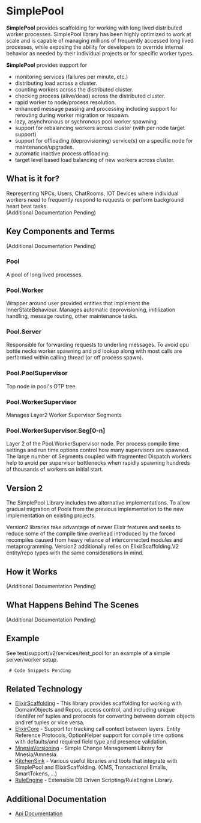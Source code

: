 SimplePool
================

**SimplePool** provides scaffolding for working with long lived distributed worker processes. 
SimplePool library has been highly optimized to work at scale and is capable of managing millions 
of frequently accessed long lived processes, while exposing the ability for developers to override 
internal behavior as needed by their individual projects or for specific worker types.    

**SimplePool** provides support for 
- monitoring services (failures per minute, etc.)
- distributing load across a cluster.
- counting workers across the distributed cluster.
- checking process (alive/dead) across the distributed cluster.
- rapid worker to node/process resolution.
- enhanced message passing and processing including support for rerouting during worker migration or respawn.
- lazy, asynchronous or sychronous pool worker spawning. 
- support for rebalancing workers across cluster (with per node target support)
- support for offloading (deprovisioning) service(s) on a specific node for maintenance/upgrades.
- automatic inactive process offloading. 
- target level based load balancing of new workers across cluster.

What is it for?
----------------------------
Representing NPCs, Users, ChatRooms, IOT Devices where individual workers need to frequently respond to requests or perform background heart beat tasks.  
(Additional Documentation Pending)


Key Components and Terms
----------------------------
(Additional Documentation Pending)

### Pool
A pool of long lived processes.

### Pool.Worker
Wrapper around user provided entities that implement the InnerStateBehaviour. Manages automatic deprovisioning, initilization handling, message routing, other maintenance tasks.

### Pool.Server
Responsible for forwarding requests to underling messages. To avoid cpu bottle necks worker spawning and pid lookup along with most calls
are performed within calling thread (or off process spawn). 

### Pool.PoolSupervisor
Top node in pool's OTP tree.

### Pool.WorkerSupervisor
Manages Layer2 Worker Supervisor Segments 

### Pool.WorkerSupervisor.Seg\[0-n\]
Layer 2 of the Pool.WorkerSupervisor node. Per process compile time settings and run time options control how many supervisors are spawned. 
The large number of Segments coupled with fragmented Dispatch workers help to avoid per supervisor bottlenecks when rapidly spawning hundreds of thousands of workers on initial start.


Version 2 
----------------------------
The SimplePool Library includes two alternative implementations. 
To allow gradual migration of Pools from the previous implementation to the new implementation on existing projects. 

Version2 libraries take advantage of newer Elixir features and seeks to reduce some of the compile time overhead introduced
by the forced recompiles caused from heavy reliance of interconnected modules and metaprogramming. 
Version2 additionally relies on ElixirScaffolding.V2 entity/repo types with the same considerations in mind.  


How it Works
----------------------------
(Additional Documentation Pending)

What Happens Behind The Scenes
----------------------------
(Additional Documentation Pending)


Example
----------------------------
See test/support/v2/services/test_pool for an example of a simple server/worker setup.

```
 # Code Snippets Pending
```


Related Technology
---------------------------
- [ElixirScaffolding](https://github.com/noizu/ElixirScaffolding) - This library provides scaffolding for working with DomainObjects and Repos, access control, and including unique identifer ref tuples and protocols for converting between domain objects and ref tuples or vice versa.
- [ElixirCore](https://github.com/noizu/ElixirCore) - Support for tracking call context between layers.  Entity Reference Protocols, OptionHelper support for compile time options with defaults/and required field type and presence validation. 
- [MnesiaVersioning](https://github.com/noizu/MnesiaVersioning) - Simple Change Management Library for Mnesia/Amnesia. 
- [KitchenSink](https://github.com/noizu/KitchenSink) - Various useful libraries and tools that integrate with SimplePool and ElixirScaffolding. (CMS, Transactional Emails, SmartTokens, ...)
- [RuleEngine](https://github.com/noizu/RuleEngine) - Extensible DB Driven Scripting/RuleEngine Library. 



Additional Documentation
----------------------------
* [Api Documentation](http://noizu.github.io/SimplePool)
